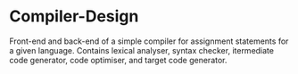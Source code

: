 # Compiler-Design
Front-end and back-end of a simple compiler for assignment statements for a given language. Contains lexical analyser, syntax checker, itermediate code generator, code optimiser, and target code generator.
